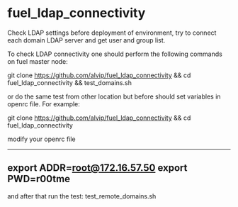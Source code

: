 # fuel_ldap_connectivity
Check LDAP settings before deployment of environment, try to connect each domain LDAP server and get user and group list.

To check LDAP connectivity one should perform the following commands on fuel master node:

 git clone https://github.com/alvip/fuel_ldap_connectivity && cd fuel_ldap_connectivity && test_domains.sh
 
 
 
or do the same test from other location but before should set variables in openrc file. For example:
 
git clone https://github.com/alvip/fuel_ldap_connectivity && cd fuel_ldap_connectivity

modify your openrc file

--- 
export ADDR=root@172.16.57.50
export PWD=r00tme
----

and after that run the test:
test_remote_domains.sh
 
 
